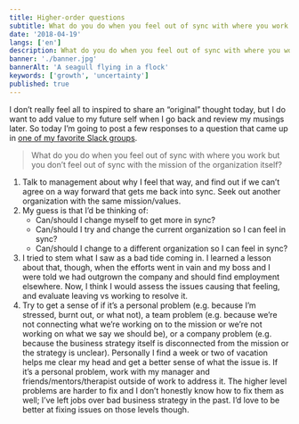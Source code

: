 ```yaml
---
title: Higher-order questions
subtitle: What do you do when you feel out of sync with where you work but you don’t feel out of sync with the mission of the organization itself?
date: '2018-04-19'
langs: ['en']
description: What do you do when you feel out of sync with where you work but you don’t feel out of sync with the mission of the organization itself?
banner: './banner.jpg'
bannerAlt: 'A seagull flying in a flock'
keywords: ['growth', 'uncertainty']
published: true
---
```


I don’t really feel all to inspired to share an “original” thought today, but I do want to add value to my future self when I go back and review my musings later. So today I’m going to post a few responses to a question that came up in [one of my favorite Slack groups](http://randsinrepose.com/welcome-to-rands-leadership-slack/).

> What do you do when you feel out of sync with where you work but you don’t feel out of sync with the mission of the organization itself?

1. Talk to management about why I feel that way, and find out if we can’t agree on a way forward that gets me back into sync. Seek out another organization with the same mission/values.
2. My guess is that I’d be thinking of:
   - Can/should I change myself to get more in sync?
   - Can/should I try and change the current organization so I can feel in sync?
   - Can/should I change to a different organization so I can feel in sync?
3. I tried to stem what I saw as a bad tide coming in. I learned a lesson about that, though, when the efforts went in vain and my boss and I were told we had outgrown the company and should find employment elsewhere. Now, I think I would assess the issues causing that feeling, and evaluate leaving vs working to resolve it.
4. Try to get a sense of if it’s a personal problem (e.g. because I’m stressed, burnt out, or what not), a team problem (e.g. because we’re not connecting what we’re working on to the mission or we’re not working on what we say we should be), or a company problem (e.g. because the business strategy itself is disconnected from the mission or the strategy is unclear). Personally I find a week or two of vacation helps me clear my head and get a better sense of what the issue is. If it’s a personal problem, work with my manager and friends/mentors/therapist outside of work to address it. The higher level problems are harder to fix and I don’t honestly know how to fix them as well; I’ve left jobs over bad business strategy in the past. I’d love to be better at fixing issues on those levels though.
